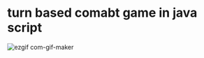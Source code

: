 # turn based comabt game in java script
  
![ezgif com-gif-maker](https://user-images.githubusercontent.com/88392191/166431146-ecf078f8-09c7-4fb8-9e2c-8abdca37c48a.gif)
